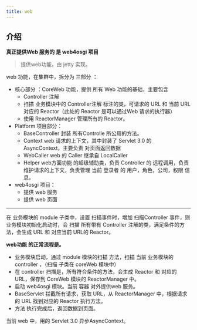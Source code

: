 ```yaml
---
title: web
---
```


## 介绍


__真正提供Web 服务的 是 web4osgi 项目__

> 提供web功能，由 jetty 实现。

web 功能，在集群中，拆分为 三部分 ：

* 核心部分 ：CoreWeb 功能，提供 所有 Web 功能的基础，主要包含
	- Controller 注解
	- 扫描 业务模块中的 Controller注解 标注的类，可请求的 URL 和 当前 URL 对应的 Reactor（此处的 Reactor 是可以通过Web 请求的执行器）
	- 使用 ReactorManager 管理所有的 Reactor。
* Platform 项目部分：
	- BaseController 封装 所有Controlle 所公用的方法。
	- Context web 请求的上下文，其中封装了 Servlet 3.0 的 AsyncContext，主要负责 对页面返回数据
	- WebCaller web 的 Caller 继承自 LocalCaller
	- Helper web方面功能 的超级辅助类，负责 Controller 的 远程调用，负责维护请求的上下文，负责管理 当前 登录者 的 用户，角色，公司，权限 信息。
* web4osgi 项目：
	- 提供 web 服务
	- 提供 web 页面

***


在 业务模块的 module 子类中，设置 扫描事件时，增加 扫描Controller 事件，则业务模块初始化启动时，会 扫描 所有带有 Controller 注解的类，满足条件的方法，会生成 URL 和 对应当前 URL的 Reactor。

__web功能 的正常流程是。__

* 业务模块启动，通过 module 模块的扫描 方法，扫描 当前 业务模块的 controller ，（扫描 子类在 coreWeb 模块中）
* 在 controller 扫描是，所有符合条件的方法，会生成 Reactor 和 对应的 URL，保存到 CoreWeb 模块的 ReactorManager 中。
* 启动 web4osgi 模块。当前 容器 对外提供web 服务。
* BaseServlet 拦截所有请求，获取 URL，从 ReactorManager 中，根据请求的 URL 找到对应的 Reactor 执行方法。
* 方法 执行完成后，返回数据到页面。

当前 web 中，用的 Servlet 3.0 异步AsyncContext。